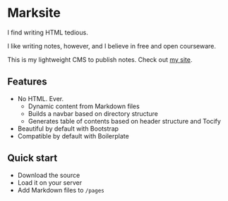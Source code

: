 # Marksite

I find writing HTML tedious.

I like writing notes, however, and I believe in free and open courseware.

This is my lightweight CMS to publish notes. Check out [my site](eden.rutgers.edu/~pmj34).

## Features

- No HTML. Ever.
	+ Dynamic content from Markdown files
	+ Builds a navbar based on directory structure
	+ Generates table of contents based on header structure and Tocify
- Beautiful by default with Bootstrap
- Compatible by default with Boilerplate

## Quick start

- Download the source
- Load it on your server
- Add Markdown files to `/pages`
